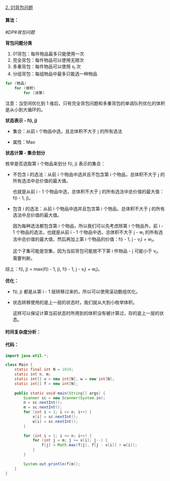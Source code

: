 [2. 01背包问题](https://www.acwing.com/problem/content/2/)

#### 算法：

*#DP#背包问题*

**背包问题分类**

1. 01背包：每件物品最多只能使用一次
2. 完全背包：每件物品可以使用无限次
3. 多重背包：每件物品可以使用 s<sub>i</sub> 次
4. 分组背包：每组物品中最多只能选一种物品

```java
for (物品)
    for (体积)
        for (决策)
```

注意：当空间优化到 1 维后，只有完全背包问题和多重背包的单调队列优化的体积是从小到大循环的。

**状态表示 - f(i, j)**

- 集合：从前 i 个物品中选，且总体积不大于 j 的所有选法

- 属性：Max

**状态计算 - 集合划分**

枚举是否选取第 i 个物品来划分 f(i, j) 表示的集合：

- 不包含 i 的选法：从前 i 个物品中选并且不包含第 i 个物品，总体积不大于 j 的所有选法中总价值的最大值。

  也就是从前 i - 1 个物品中选，总体积不大于 j 的所有选法中总价值的最大值：f(i - 1, j)。

- 包含 i 的选法：从前 i 个物品中选并且包含第 i 个物品，总体积不大于 j 的所有选法中总价值的最大值。

  因为每种选法都包含第 i 个物品，所以我们可以先考虑除第 i 个物品外，前 i - 1 个物品的选法，也就是从前 i - 1 个物品中选，总体积不大于 j - w<sub>i</sub> 的所有选法中总价值的最大值，然后再加上第 i 个物品的价值：f(i - 1, j - v<sub>i</sub>) + w<sub>i</sub>。
  
  这个子集可能是空集，因为当前背包可能放不下第 i 件物品 - j 可能小于 v<sub>i</sub>，需要判断。

综上：f(i, j) = max(f(i - 1, j), f(i - 1, j - v<sub>i</sub>) + w<sub>i</sub>)。

**优化：**

- f(i, j) 都是从第 i - 1 层转移过来的，所以可以使用滚动数组优化。

- 状态转移使用的是上一层的状态时，我们就从大到小枚举体积。

  这样可以保证计算当前状态时所用到的体积没有被计算过，存的是上一层的状态。

#### 时间复杂度分析：



#### 代码：

```java
import java.util.*;

class Main {
    static final int N = 1010;
    static int n, m;
    static int[] v = new int[N], w = new int[N];
    static int[] f = new int[N];
    
    public static void main(String[] args) {
        Scanner sc = new Scanner(System.in);
        n = sc.nextInt();
        m = sc.nextInt();
        for (int i = 1; i <= n; i++) {
            v[i] = sc.nextInt();
            w[i] = sc.nextInt();
        }
        
        for (int i = 1; i <= n; i++) {
            for (int j = m; j >= v[i]; j--) {
                f[j] = Math.max(f[j], f[j - v[i]] + w[i]);
            }
        }
        
        System.out.println(f[m]);
    }
}
```

